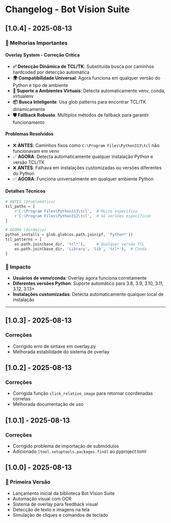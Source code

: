 # Changelog - Bot Vision Suite

## [1.0.4] - 2025-08-13

### 🚀 Melhorias Importantes

#### Overlay System - Correção Crítica
- **✅ Detecção Dinâmica de TCL/TK**: Substituída busca por caminhos hardcoded por detecção automática
- **🌍 Compatibilidade Universal**: Agora funciona em qualquer versão do Python e tipo de ambiente
- **🔧 Suporte a Ambientes Virtuais**: Detecta automaticamente venv, conda, virtualenv
- **📦 Busca Inteligente**: Usa glob patterns para encontrar TCL/TK dinamicamente
- **🛡️ Fallback Robusto**: Múltiplos métodos de fallback para garantir funcionamento

#### Problemas Resolvidos
- ❌ **ANTES**: Caminhos fixos como `C:\Program Files\Python313\tcl` não funcionavam em venv
- ✅ **AGORA**: Detecta automaticamente qualquer instalação Python e versão TCL/TK
- ❌ **ANTES**: Falhava em instalações customizadas ou versões diferentes do Python  
- ✅ **AGORA**: Funciona universalmente em qualquer ambiente Python

#### Detalhes Técnicos
```python
# ANTES (problemático)
tcl_paths = [
    r'C:\Program Files\Python313\tcl',  # Muito específico
    r'C:\Program Files\Python312\tcl',  # Só versões específicas
]

# AGORA (dinâmico)
python_installs = glob.glob(os.path.join(pf, 'Python*'))
tcl_patterns = [
    os.path.join(base_dir, 'tcl*'),     # Qualquer versão TCL
    os.path.join(base_dir, 'Library', 'lib', 'tcl*'),  # Conda
]
```

### 🎯 Impacto
- **Usuários de venv/conda**: Overlay agora funciona corretamente
- **Diferentes versões Python**: Suporte automático para 3.8, 3.9, 3.10, 3.11, 3.12, 3.13+
- **Instalações customizadas**: Detecta automaticamente qualquer local de instalação

---

## [1.0.3] - 2025-08-13

### Correções
- Corrigido erro de sintaxe em overlay.py
- Melhorada estabilidade do sistema de overlay

## [1.0.2] - 2025-08-13

### Correções  
- Corrigida função `click_relative_image` para retornar coordenadas corretas
- Melhorada documentação de uso

## [1.0.1] - 2025-08-13

### Correções
- Corrigido problema de importação de submódulos
- Adicionado `[tool.setuptools.packages.find]` ao pyproject.toml

## [1.0.0] - 2025-08-13

### 🎉 Primeira Versão
- Lançamento inicial da biblioteca Bot Vision Suite
- Automação visual com OCR
- Sistema de overlay para feedback visual
- Detecção de texto e imagens na tela
- Simulação de cliques e comandos de teclado
